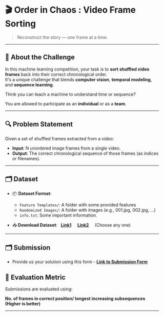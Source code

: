 # 🎬 Order in Chaos : Video Frame Sorting

> Reconstruct the story — one frame at a time.
---

## 🧠 About the Challenge

In this machine learning competition, your task is to **sort shuffled video frames** back into their correct chronological order.  
It's a unique challenge that blends **computer vision**, **temporal modeling**, and **sequence learning**.

Think you can teach a machine to understand time or sequence?

You are allowed to participate as an **individual** or as a **team**.

---

## 🔍 Problem Statement

Given a set of shuffled frames extracted from a video:

- **Input**: N unordered image frames from a single video.
- **Output**: The correct chronological sequence of those frames (as indices or filenames).

---

## 🗂 Dataset

- 📦 **Dataset Format**: 
  - `Feature Templates/`: A folder with some provided features
  - `Randomized Images/`: A folder with images (e.g., 001.jpg, 002.jpg, ...)
  - `info.txt`: Some important information. 

- 📥 **Download Dataset**:  &nbsp; [**Link1**](https://cciitpatna-my.sharepoint.com/:u:/g/personal/soumabho_2401ai09_iitp_ac_in/EUbHrz0ZwIFAnhw8MV75Wm0BAAF4JdNnu3Zi2rk5SMxNHQ?e=FCiWRy) &nbsp;  &nbsp; [**Link2**](https://drive.google.com/file/d/1R40CC6V86XvLf6XgKB6x3FmfcUNRroSW/view?usp=sharing)  &nbsp; &nbsp; (Choose any one)

---

## 🗂 Submission

- Provide us your solution using this form - [**Link to Submission Form**](https://docs.google.com/forms/d/e/1FAIpQLSeHFyql46rP1GfWDuaYgJWfcAYkYPExFIEpkjB-uoy4UEXrkw/viewform?usp=dialog)

## 🧪 Evaluation Metric

Submissions are evaluated using:

 **No. of frames in correct position/ longest increasing subsequences (Higher is better)** 

---

